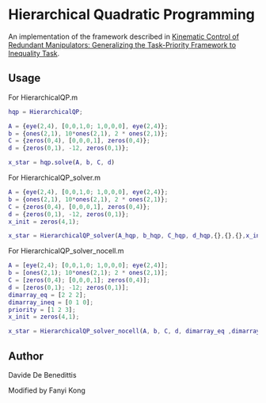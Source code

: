 # Hierarchical Quadratic Programming

An implementation of the framework described in [Kinematic Control of Redundant Manipulators: Generalizing the Task-Priority Framework to Inequality Task](https://ieeexplore.ieee.org/document/5766760).

## Usage

For HierarchicalQP.m
```matlab
hqp = HierarchicalQP;

A = {eye(2,4), [0,0,1,0; 1,0,0,0], eye(2,4)};
b = {ones(2,1), 10*ones(2,1), 2 * ones(2,1)};
C = {zeros(0,4), [0,0,0,1], zeros(0,4)};
d = {zeros(0,1), -12, zeros(0,1)};

x_star = hqp.solve(A, b, C, d)
```

For HierarchicalQP_solver.m
```matlab
A = {eye(2,4), [0,0,1,0; 1,0,0,0], eye(2,4)};
b = {ones(2,1), 10*ones(2,1), 2 * ones(2,1)};
C = {zeros(0,4), [0,0,0,1], zeros(0,4)};
d = {zeros(0,1), -12, zeros(0,1)};
x_init = zeros(4,1);

x_star = HierarchicalQP_solver(A_hqp, b_hqp, C_hqp, d_hqp,{},{},{},x_init);

```
For HierarchicalQP_solver_nocell.m
```matlab
A = [eye(2,4); [0,0,1,0; 1,0,0,0]; eye(2,4)];
b = [ones(2,1); 10*ones(2,1); 2 * ones(2,1)];
C = [zeros(0,4); [0,0,0,1]; zeros(0,4)];
d = [zeros(0,1); -12; zeros(0,1)];
dimarray_eq = [2 2 2];
dimarray_ineq = [0 1 0];
priority = [1 2 3];
x_init = zeros(4,1);

x_star = HierarchicalQP_solver_nocell(A, b, C, d, dimarray_eq ,dimarray_ineq, priority,x_init);
```

## Author
Davide De Benedittis

Modified by Fanyi Kong
